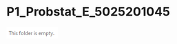 # P1_Probstat_E_5025201045

![alt text](https://github.com/mlintang20/P1_Probstat_E_5025201045/blob/master/images/tes.png?raw=true)
